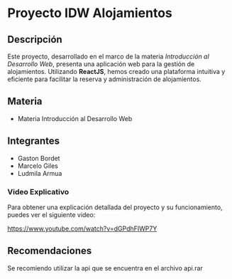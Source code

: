 # Proyecto IDW Alojamientos

## Descripción
Este proyecto, desarrollado en el marco de la materia *Introducción al Desarrollo Web*, presenta una aplicación web para la gestión de alojamientos. Utilizando **ReactJS**, hemos creado una plataforma intuitiva y eficiente para facilitar la reserva y administración de alojamientos.

## Materia
* Materia Introducción al Desarrollo Web

## Integrantes
* Gaston Bordet
* Marcelo Giles
* Ludmila Armua

### Video Explicativo
Para obtener una explicación detallada del proyecto y su funcionamiento, puedes ver el siguiente video:

https://www.youtube.com/watch?v=dGPdhFIWP7Y

## Recomendaciones
Se recomiendo utilizar la api que se encuentra en el archivo api.rar
